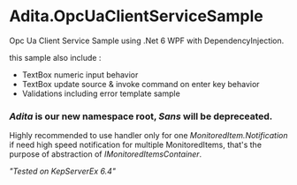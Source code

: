 # Adita.OpcUaClientServiceSample
Opc Ua Client Service Sample using .Net 6 WPF with DependencyInjection.

this sample also include :
* TextBox numeric input behavior
* TextBox update source & invoke command on enter key behavior
* Validations including error template sample

### *Adita* is our new namespace root, *Sans* will be depreceated.

Highly recommended to use handler only for one *MonitoredItem.Notification* if need high speed notification for multiple MonitoredItems, that's the purpose of abstraction of *IMonitoredItemsContainer*.

*"Tested on KepServerEx 6.4"*
